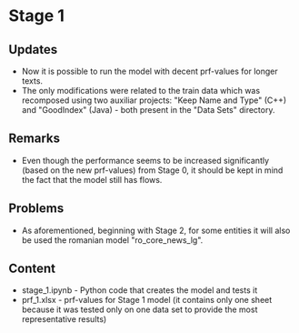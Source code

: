 # Stage 1
## Updates
* Now it is possible to run the model with decent prf-values for longer texts.
* The only modifications were related to the train data which was recomposed using two auxiliar projects: "Keep Name and Type" (C++) and "GoodIndex" (Java) - both present in the "Data Sets" directory.
## Remarks
* Even though the performance seems to be increased significantly (based on the new prf-values) from Stage 0, it should be kept in mind the fact that the model still has flows.
## Problems
* As aforementioned, beginning with Stage 2, for some entities it will also be used the romanian model "ro_core_news_lg".
## Content
* stage_1.ipynb - Python code that creates the model and tests it
* prf_1.xlsx - prf-values for Stage 1 model (it contains only one sheet because it was tested only on one data set to provide the most representative results)
